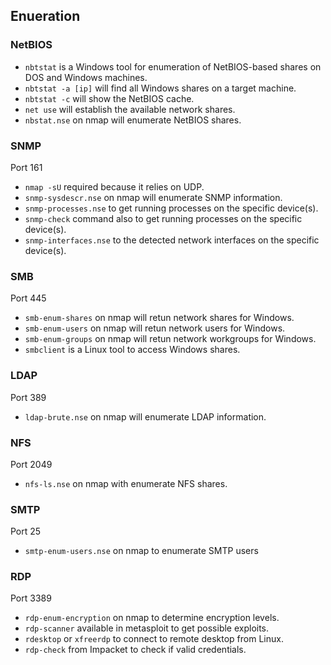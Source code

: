 ## Enueration

### NetBIOS
* `nbtstat` is a Windows tool for enumeration of NetBIOS-based shares on DOS and Windows machines.
* `nbtstat -a [ip]` will find all Windows shares on a target machine.
* `nbtstat -c` will show the NetBIOS cache.
* `net use` will establish the available network shares.
* `nbstat.nse` on nmap will enumerate NetBIOS shares.

### SNMP
Port 161
* `nmap -sU` required because it relies on UDP.
* `snmp-sysdescr.nse` on nmap will enumerate SNMP information.
* `snmp-processes.nse` to get running processes on the specific device(s).
* `snmp-check` command also to get running processes on the specific device(s).
* `snmp-interfaces.nse` to the detected network interfaces on the specific device(s).
  
### SMB
Port 445
* `smb-enum-shares` on nmap will retun network shares for Windows.
* `smb-enum-users` on nmap will retun network users for Windows.
* `smb-enum-groups` on nmap will retun network workgroups for Windows.
* `smbclient` is a Linux tool to access Windows shares.

### LDAP
Port 389
* `ldap-brute.nse` on nmap will enumerate LDAP information.

### NFS
Port 2049
* `nfs-ls.nse` on nmap with enumerate NFS shares.

### SMTP
Port 25
* `smtp-enum-users.nse` on nmap to enumerate SMTP users

### RDP
Port 3389
* `rdp-enum-encryption` on nmap to determine encryption levels.
*  `rdp-scanner` available in metasploit to get possible exploits.
*  `rdesktop` or `xfreerdp` to connect to remote desktop from Linux.
*  `rdp-check` from Impacket to check if valid credentials.

